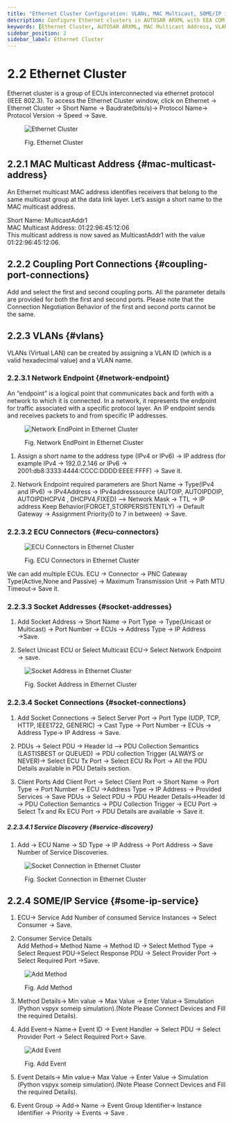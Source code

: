 ```yaml
---
title: "Ethernet Cluster Configuration: VLANs, MAC Multicast, SOME/IP in AUTOSAR"
description: Configure Ethernet clusters in AUTOSAR ARXML with EEA COM. Manage MAC Multicast, VLANs, socket connections, SOME/IP services, ECUs, and PDUs for optimal network performance.
keywords: [Ethernet Cluster, AUTOSAR ARXML, MAC Multicast Address, VLANs, Network Endpoint, ECU Connectors, Socket Connections, SOME/IP Service, multicast, PDU, ECU, IP Address, Baudrate, IEEE 802.3]
sidebar_position: 2
sidebar_label: Ethernet Cluster
---
```


# 2.2 Ethernet Cluster

Ethernet cluster is a group of ECUs interconnected via ethernet protocol (IEEE 802.3).
To access the Ethernet Cluster window, click on Ethernet →  Ethernet Cluster → Short Name → Baudrate(bits/s)→ Protocol Name→ Protocol Version → Speed →  Save.

<div class="text--center">

<figure>

![Ethernet Cluster](../assets/image38.webp "Ethernet - Cluster")
<figcaption>Fig. Ethernet Cluster</figcaption>
</figure>
</div>

## 2.2.1 MAC Multicast Address {#mac-multicast-address}

An Ethernet multicast MAC address identifies receivers that belong to the same multicast group at the data link layer. Let’s assign a short name to the MAC multicast address.

Short Name: MulticastAddr1 <br/>
MAC Multicast Address: 01:22:96:45:12:06 <br/>
This multicast address is now saved as MulticastAddr1 with the value 01:22:96:45:12:06.

## 2.2.2 Coupling Port Connections {#coupling-port-connections}

Add and select the first and second coupling ports. All the parameter details are provided for both the first and second ports. Please note that the Connection Negotiation Behavior of the first and second ports cannot be the same.

## 2.2.3 VLANs {#vlans}

VLANs (Virtual LAN) can be created by assigning a VLAN ID (which is a valid hexadecimal value) and a VLAN name. 

### 2.2.3.1 Network Endpoint {#network-endpoint}

An “endpoint” is a logical point that communicates back and forth with a network to which it is connected. In a network, it represents the endpoint for traffic associated with a specific protocol layer. An IP endpoint sends and receives packets to and from specific IP addresses.    

<div class="text--center">

<figure>

![Network EndPoint in Ethernet Cluster](../assets/image27.webp "Network EndPoint in - Ethernet Cluster")
<figcaption>Fig. Network EndPoint in Ethernet Cluster</figcaption>
</figure>
</div>

1. Assign a short name to the address type (IPv4 or IPv6) → IP address (for example IPv4 → 192.0.2.146 or IPv6 →  2001:db8:3333:4444:CCCC:DDDD:EEEE:FFFF) → Save it.

2. Network Endpoint required parameters are Short Name → Type(IPv4 and IPv6) → IPv4Address → IPv4addresssource (AUTOIP, AUTOIPDOIP, AUTOIPDHCPV4 , DHCPV4,FIXED) –> Network Mask → TTL → IP address Keep Behavior(FORGET,STORPERSISTENTLY) → Default Gateway → Assignment Priority(0 to 7 in between) → Save.

### 2.2.3.2 ECU Connectors {#ecu-connectors}

<div class="text--center">

<figure>

![ECU Connectors in Ethernet Cluster](../assets/image29.webp "ECU Connectors in - Ethernet Cluster")
<figcaption>Fig. ECU Connectors in Ethernet Cluster</figcaption>
</figure>
</div>

We can add multiple ECUs. ECU → Connector →  PNC Gateway Type(Active,None and Passive) → Maximum Transmission Unit → Path MTU Timeout→ Save it.

### 2.2.3.3 Socket Addresses {#socket-addresses}

1. Add Socket Address → Short Name → Port Type → Type(Unicast or Multicast) →  Port Number → ECUs → Address Type → IP Address →Save.
   
2.  Select Unicast ECU or Select Multicast ECU→ Select Network Endpoint → save.

<div class="text--center">

<figure>

![Socket Address in Ethernet Cluster](../assets/image55.webp "Socket Address in - Ethernet Cluster")
<figcaption>Fig. Socket Address in Ethernet Cluster</figcaption>
</figure>
</div>

### 2.2.3.4 Socket Connections {#socket-connections}

1. Add Socket Connections → Select Server Port → Port Type (UDP, TCP, HTTP, IEEE1722, GENERIC) → Cast Type → Port Number → ECUs → Address Type→ IP Address → Save.

2. PDUs → Select PDU → Header Id –> PDU Collection Semantics (LASTISBEST or QUEUED) → PDU collection   Trigger (ALWAYS or NEVER)→ Select ECU Tx Port → Select ECU Rx Port → All the PDU Details available in PDU Details section.

3. Client Ports  Add Client Port → Select Client Port → Short Name → Port Type → Port Number → ECU →Address Type → IP Address → Provided Services → Save PDUs → Select PDU → PDU Header Details→Header Id → PDU Collection Semantics → PDU Collection Trigger → ECU Port → Select Tx and Rx ECU Port → PDU Details are available → Save it. 

##### 2.2.3.4.1 Service Discovery {#service-discovery}

1. Add → ECU Name → SD Type → IP Address → Port Address → Save Number of Service Discoveries.

<div class="text--center">

<figure>

![Socket Connection in Ethernet Cluster](../assets/image3.webp "Socket Connection in - Ethernet Cluster")
<figcaption>Fig. Socket Connection in Ethernet Cluster</figcaption>
</figure>
</div>

## 2.2.4 SOME/IP Service {#some-ip-service}

1. ECU→ Service  Add Number of consumed Service Instances → Select Consumer → Save.

2. Consumer Service Details  
    Add Method→ Method Name → Method ID → Select Method Type → Select Request PDU→Select Response PDU → Select Provider Port → Select Required Port →Save. 

<div class="text--center">

<figure>

![Add Method](../assets/image30.webp "- Add Method")
<figcaption>Fig. Add Method</figcaption>
</figure>
</div>

3. Method Details→ Min value → Max Value → Enter Value→ Simulation (Python vspyx someip simulation).(Note   Please Connect Devices and Fill the required Details).

4. Add Event→ Name→ Event ID → Event Handler → Select PDU → Select   Provider   Port → Select Required Port→ Save. 

<div class="text--center">

<figure>

![Add Event](../assets/image48.webp "- Add Event")
<figcaption>Fig. Add Event</figcaption>
</figure>
</div>

5. Event Details→  Min value→ Max Value → Enter Value → Simulation (Python vspyx someip simulation).(Note   Please Connect Devices and Fill the required Details).

6. Event Group → Add→ Name → Event Group Identifier→ Instance Identifier → Priority → Events → Save .	
